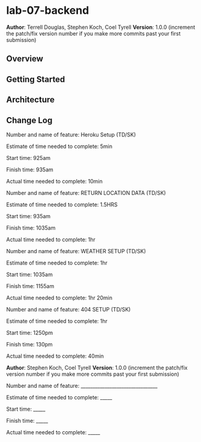 # lab-07-backend
**Author**: Terrell Douglas, Stephen Koch, Coel Tyrell
**Version**: 1.0.0 (increment the patch/fix version number if you make more commits past your first submission)

## Overview
<!-- Provide a high level overview of what this application is and why you are building it, beyond the fact that it's an assignment for this class. (i.e. What's your problem domain?) -->

## Getting Started
<!-- What are the steps that a user must take in order to build this app on their own machine and get it running? -->

## Architecture
<!-- Provide a detailed description of the application design. What technologies (languages, libraries, etc) you're using, and any other relevant design information. -->

## Change Log
<!-- Use this area to document the iterative changes made to your application as each feature is successfully implemented. Use time stamps. Here's an examples:

11-5-2019 1:30pm - Application now has a fully-functional express server, with a GET route for the location resource.

## Credits and Collaborations
Terrell Douglas, Stephen Koch
-->

Number and name of feature: Heroku Setup (TD/SK)

Estimate of time needed to complete: 5min

Start time: 925am

Finish time: 935am

Actual time needed to complete: 10min



Number and name of feature: RETURN LOCATION DATA (TD/SK)

Estimate of time needed to complete: 1.5HRS

Start time: 935am

Finish time: 1035am

Actual time needed to complete: 1hr


Number and name of feature: WEATHER SETUP (TD/SK)

Estimate of time needed to complete: 1hr

Start time: 1035am

Finish time: 1155am

Actual time needed to complete: 1hr 20min


Number and name of feature: 404 SETUP (TD/SK)

Estimate of time needed to complete: 1hr

Start time: 1250pm

Finish time: 130pm

Actual time needed to complete: 40min

<!-- LAB 07 APIs -->
**Author**: Stephen Koch, Coel Tyrell
**Version**: 1.0.0 (increment the patch/fix version number if you make more commits past your first submission)

Number and name of feature: ________________________________

Estimate of time needed to complete: _____

Start time: _____

Finish time: _____

Actual time needed to complete: _____